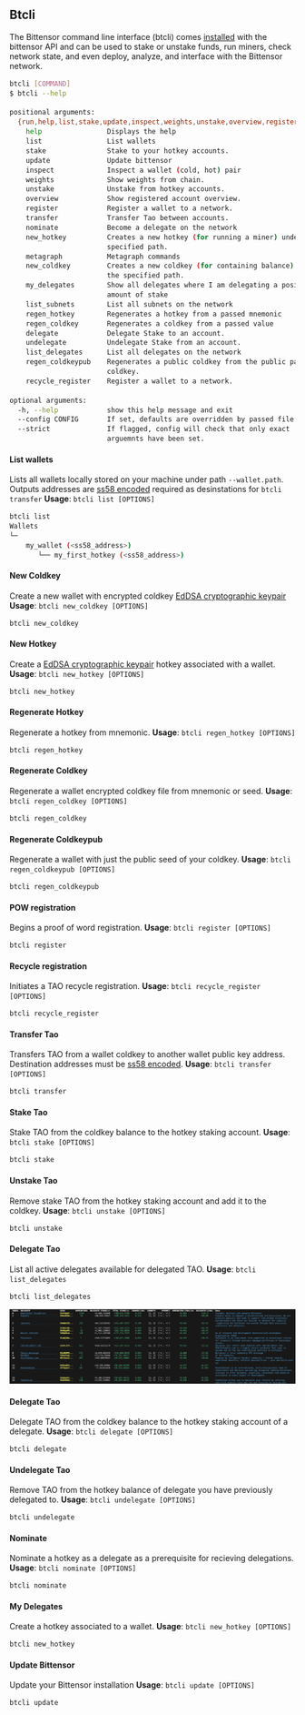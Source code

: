 
## Btcli


The Bittensor command line interface (btcli) comes [installed](getting-started/installation) with the bittensor API and can be used to stake or unstake funds, run miners, check network state, and even deploy, analyze, and interface with the Bittensor network.



<Accordion title="Basic Commands">

```bash dark
btcli [COMMAND]
$ btcli --help

positional arguments:
  {run,help,list,stake,update,inspect,weights,unstake,overview,register,transfer,nominate,new_hotkey,metagraph,new_coldkey,my_delegates,list_subnets,regen_hotkey,regen_coldkey,delegate,undelegate,list_delegates,regen_coldkeypub,recycle_register}
    help                Displays the help
    list                List wallets
    stake               Stake to your hotkey accounts.
    update              Update bittensor
    inspect             Inspect a wallet (cold, hot) pair
    weights             Show weights from chain.
    unstake             Unstake from hotkey accounts.
    overview            Show registered account overview.
    register            Register a wallet to a network.
    transfer            Transfer Tao between accounts.
    nominate            Become a delegate on the network
    new_hotkey          Creates a new hotkey (for running a miner) under the
                        specified path.
    metagraph           Metagraph commands
    new_coldkey         Creates a new coldkey (for containing balance) under
                        the specified path.
    my_delegates        Show all delegates where I am delegating a positive
                        amount of stake
    list_subnets        List all subnets on the network
    regen_hotkey        Regenerates a hotkey from a passed mnemonic
    regen_coldkey       Regenerates a coldkey from a passed value
    delegate            Delegate Stake to an account.
    undelegate          Undelegate Stake from an account.
    list_delegates      List all delegates on the network
    regen_coldkeypub    Regenerates a public coldkey from the public part of the
                        coldkey.
    recycle_register    Register a wallet to a network.

optional arguments:
  -h, --help            show this help message and exit
  --config CONFIG       If set, defaults are overridden by passed file.
  --strict              If flagged, config will check that only exact
                        arguemnts have been set.
```

</Accordion>


<Accordion title="Wallets">

#### **List wallets**
Lists all wallets locally stored on your machine under path `--wallet.path`. Outputs addresses are [ss58 encoded](https://docs.substrate.io/reference/address-formats/#:~:text=case%20L%20(l)-,Address%20type,address%20bytes%20that%20follow%20it.&text=Simple%20account%2Faddress%2Fnetwork%20identifier,directly%20as%20such%20an%20identifier) required as desinstations for ```btcli transfer```
**Usage**: ```btcli list [OPTIONS]```
```bash dark
btcli list
Wallets
└─
    my_wallet (<ss58_address>)
       └── my_first_hotkey (<ss58_address>)
```
#### **New Coldkey**
Create a new wallet with encrypted coldkey [EdDSA cryptographic keypair](https://en.wikipedia.org/wiki/EdDSA#Ed25519)
**Usage**: ```btcli new_coldkey [OPTIONS]```
```bash dark
btcli new_coldkey
```

#### **New Hotkey**
Create a [EdDSA cryptographic keypair](https://en.wikipedia.org/wiki/EdDSA#Ed25519) hotkey associated with a wallet.
**Usage**: ```btcli new_hotkey [OPTIONS]```
```bash dark
btcli new_hotkey
```

#### **Regenerate Hotkey**
Regenerate a hotkey from mnemonic.
**Usage**: ```btcli regen_hotkey [OPTIONS]```
```bash dark
btcli regen_hotkey
```

#### **Regenerate Coldkey**
Regenerate a wallet encrypted coldkey file from mnemonic or seed.
**Usage**: ```btcli regen_coldkey [OPTIONS]```
```bash dark
btcli regen_coldkey
```

#### **Regenerate Coldkeypub**
Regenerate a wallet with just the public seed of your coldkey.
**Usage**: ```btcli regen_coldkeypub [OPTIONS]```
```bash dark
btcli regen_coldkeypub
```
</Accordion>



<Accordion title="Registration">

#### **POW registration**
Begins a proof of word registration.
**Usage**: ```btcli register [OPTIONS]```
```bash dark
btcli register
```

#### **Recycle registration**
Initiates a TAO recycle registration.
**Usage**: ```btcli recycle_register [OPTIONS]```
```bash dark
btcli recycle_register
```
</Accordion>


<Accordion title="Transfers/Staking">

#### **Transfer Tao**
Transfers TAO from a wallet coldkey to another wallet public key address. Destination addresses must be [ss58 encoded](https://docs.substrate.io/reference/address-formats/#:~:text=case%20L%20(l)-,Address%20type,address%20bytes%20that%20follow%20it.&text=Simple%20account%2Faddress%2Fnetwork%20identifier,directly%20as%20such%20an%20identifier).
**Usage**: ```btcli transfer [OPTIONS]```
```bash dark
btcli transfer
```

#### **Stake Tao**
Stake TAO from the coldkey balance to the hotkey staking account.
**Usage**: ```btcli stake [OPTIONS]```
```bash dark
btcli stake
```

#### **Unstake Tao**
Remove stake TAO from the hotkey staking account and add it to the coldkey.
**Usage**: ```btcli unstake [OPTIONS]```
```bash dark
btcli unstake
```
</Accordion>


<Accordion title="Delegation">

#### **Delegate Tao**
List all active delegates available for delegated TAO.
**Usage**: ```btcli list_delegates```
```bash dark
btcli list_delegates
```
![List Delegates](/images/list_delegates.png 'Output of List Delegates')

#### **Delegate Tao**
Delegate TAO from the coldkey balance to the hotkey staking account of a delegate.
**Usage**: ```btcli delegate [OPTIONS]```
```bash dark
btcli delegate
```

#### **Undelegate Tao**
Remove TAO from the hotkey balance of delegate you have previously delegated to.
**Usage**: ```btcli undelegate [OPTIONS]```
```bash dark
btcli undelegate
```

#### **Nominate**
Nominate a hotkey as a delegate as a prerequisite for recieving delegations.
**Usage**: ```btcli nominate [OPTIONS]```
```bash dark
btcli nominate
```

#### **My Delegates**
Create a hotkey associated to a wallet.
**Usage**: ```btcli new_hotkey [OPTIONS]```
```bash dark
btcli new_hotkey
```
</Accordion>



<Accordion title="Misc">

#### **Update Bittensor**
Update your Bittensor installation
**Usage**: ```btcli update [OPTIONS]```
```bash dark
btcli update
```
</Accordion>
